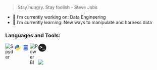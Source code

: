 > Stay hungry. Stay foolish
> \- Steve Jobs


- 🔭 I’m currently working on: Data Engineering
- 🌱 I’m currently learning: New ways to manipulate and harness data  

### Languages and Tools:

<img align="left" alt="Spyder" width="26px" src="https://github.com/spyder-ide/spyder/blob/master/img_src/spyder.ico" />
<img align="left" alt="Python" width="26px" src="https://raw.githubusercontent.com/github/explore/80688e429a7d4ef2fca1e82350fe8e3517d3494d/topics/python/python.png" />
<img align="left" alt="SQL" width="26px" src="https://raw.githubusercontent.com/github/explore/80688e429a7d4ef2fca1e82350fe8e3517d3494d/topics/sql/sql.png" />
<img align="left" alt="Power BI" width="26px" src="http://v3.dtravela.com/uploads/0000/1/2021/01/26/power-bi.png" />
<img align="left" alt="Terminal" width="26px" src="https://raw.githubusercontent.com/github/explore/80688e429a7d4ef2fca1e82350fe8e3517d3494d/topics/terminal/terminal.png" />

<br/>
<br/>
<br/>

<a href="https://github.com/anuraghazra/github-readme-stats">
  <img align="left" src="https://github-readme-stats.vercel.app/api?username=asami1997&theme=dracula&show_icons=true&count_private=true)](https://github.com/anuraghazra/github-readme-stats" />
</a>
